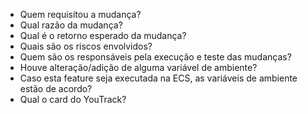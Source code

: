 - Quem requisitou a mudança?
- Qual razão da mudança?
- Qual é o retorno esperado da mudança?
- Quais são os riscos envolvidos?
- Quem são os responsáveis pela execução e teste das mudanças?
- Houve alteração/adição de alguma variável de ambiente?
- Caso esta feature seja executada na ECS, as variáveis de ambiente estão de acordo?
- Qual o card do YouTrack?
